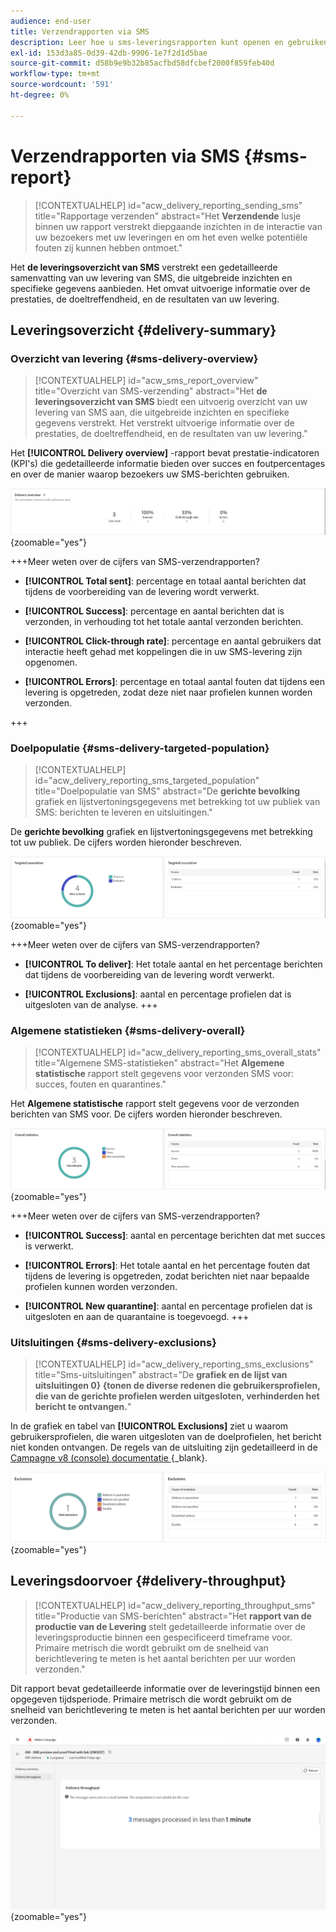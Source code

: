 ```yaml
---
audience: end-user
title: Verzendrapporten via SMS
description: Leer hoe u sms-leveringsrapporten kunt openen en gebruiken
exl-id: 153d3a85-0d39-42db-9906-1e7f2d1d5bae
source-git-commit: d58b9e9b32b85acfbd58dfcbef2000f859feb40d
workflow-type: tm+mt
source-wordcount: '591'
ht-degree: 0%

---
```


# Verzendrapporten via SMS {#sms-report}

>[!CONTEXTUALHELP]
>id="acw_delivery_reporting_sending_sms"
>title="Rapportage verzenden"
>abstract="Het **Verzendende** lusje binnen uw rapport verstrekt diepgaande inzichten in de interactie van uw bezoekers met uw leveringen en om het even welke potentiële fouten zij kunnen hebben ontmoet."

Het **de leveringsoverzicht van SMS** verstrekt een gedetailleerde samenvatting van uw levering van SMS, die uitgebreide inzichten en specifieke gegevens aanbieden. Het omvat uitvoerige informatie over de prestaties, de doeltreffendheid, en de resultaten van uw levering.

## Leveringsoverzicht {#delivery-summary}

### Overzicht van levering {#sms-delivery-overview}

>[!CONTEXTUALHELP]
>id="acw_sms_report_overview"
>title="Overzicht van SMS-verzending"
>abstract="Het **de leveringsoverzicht van SMS** biedt een uitvoerig overzicht van uw levering van SMS aan, die uitgebreide inzichten en specifieke gegevens verstrekt. Het verstrekt uitvoerige informatie over de prestaties, de doeltreffendheid, en de resultaten van uw levering."

Het **[!UICONTROL Delivery overview]** -rapport bevat prestatie-indicatoren (KPI&#39;s) die gedetailleerde informatie bieden over succes en foutpercentages en over de manier waarop bezoekers uw SMS-berichten gebruiken.

![ Beschrijving: Het beeld toont het overzichtsrapport van de Levering, dat KPIs zoals succespercentages, foutenpercentages, en bezoekersbetrokkenheid omvat.](assets/reporting_sms_3.png){zoomable="yes"}

+++Meer weten over de cijfers van SMS-verzendrapporten?

* **[!UICONTROL Total sent]**: percentage en totaal aantal berichten dat tijdens de voorbereiding van de levering wordt verwerkt.

* **[!UICONTROL Success]**: percentage en aantal berichten dat is verzonden, in verhouding tot het totale aantal verzonden berichten.

* **[!UICONTROL Click-through rate]**: percentage en aantal gebruikers dat interactie heeft gehad met koppelingen die in uw SMS-levering zijn opgenomen.

* **[!UICONTROL Errors]**: percentage en totaal aantal fouten dat tijdens een levering is opgetreden, zodat deze niet naar profielen kunnen worden verzonden.

+++

### Doelpopulatie {#sms-delivery-targeted-population}

>[!CONTEXTUALHELP]
>id="acw_delivery_reporting_sms_targeted_population"
>title="Doelpopulatie van SMS"
>abstract="De **gerichte bevolking** grafiek en lijstvertoningsgegevens met betrekking tot uw publiek van SMS: berichten te leveren en uitsluitingen."

De **gerichte bevolking** grafiek en lijstvertoningsgegevens met betrekking tot uw publiek. De cijfers worden hieronder beschreven.

![ Beschrijving: Het beeld toont de Gerichte bevolkingsgrafiek en de lijst, die metriek zoals te leveren berichten en uitsluitingen omvatten.](assets/reporting_sms_4.png){zoomable="yes"}

+++Meer weten over de cijfers van SMS-verzendrapporten?

* **[!UICONTROL To deliver]**: Het totale aantal en het percentage berichten dat tijdens de voorbereiding van de levering wordt verwerkt.

* **[!UICONTROL Exclusions]**: aantal en percentage profielen dat is uitgesloten van de analyse.
+++

### Algemene statistieken {#sms-delivery-overall}

>[!CONTEXTUALHELP]
>id="acw_delivery_reporting_sms_overall_stats"
>title="Algemene SMS-statistieken"
>abstract="Het **Algemene statistische** rapport stelt gegevens voor verzonden SMS voor: succes, fouten en quarantines."

Het **Algemene statistische** rapport stelt gegevens voor de verzonden berichten van SMS voor. De cijfers worden hieronder beschreven.

![ Beschrijving: Het beeld toont het Algemene statistische rapport, dat metriek zoals succespercentages, fouten, en quarantines omvat.](assets/reporting_sms_5.png){zoomable="yes"}

+++Meer weten over de cijfers van SMS-verzendrapporten?

* **[!UICONTROL Success]**: aantal en percentage berichten dat met succes is verwerkt.

* **[!UICONTROL Errors]**: Het totale aantal en het percentage fouten dat tijdens de levering is opgetreden, zodat berichten niet naar bepaalde profielen kunnen worden verzonden.

* **[!UICONTROL New quarantine]**: aantal en percentage profielen dat is uitgesloten en aan de quarantaine is toegevoegd.
+++

### Uitsluitingen {#sms-delivery-exclusions}

>[!CONTEXTUALHELP]
>id="acw_delivery_reporting_sms_exclusions"
>title="Sms-uitsluitingen"
>abstract="De **grafiek en de lijst van uitsluitingen 0} {tonen de diverse redenen die gebruikersprofielen, die van de gerichte profielen werden uitgesloten, verhinderden het bericht te ontvangen.**"

In de grafiek en tabel van **[!UICONTROL Exclusions]** ziet u waarom gebruikersprofielen, die waren uitgesloten van de doelprofielen, het bericht niet konden ontvangen. De regels van de uitsluiting zijn gedetailleerd in de [ Campagne v8 (console) documentatie ](https://experienceleague.adobe.com/docs/campaign/campaign-v8/send/failures/delivery-failures.html#sms-quarantines){_blank}.

![ Beschrijving: Het beeld toont de grafiek en de lijst van Uitzonderingen, die de redenen om gebruikersprofielen van het ontvangen van berichten te uitsluiten gedetailleerd.](assets/reporting_sms_6.png){zoomable="yes"}

## Leveringsdoorvoer {#delivery-throughput}

>[!CONTEXTUALHELP]
>id="acw_delivery_reporting_throughput_sms"
>title="Productie van SMS-berichten"
>abstract="Het **rapport van de productie van de Levering** stelt gedetailleerde informatie over de leveringsproductie binnen een gespecificeerd timeframe voor. Primaire metrisch die wordt gebruikt om de snelheid van berichtlevering te meten is het aantal berichten per uur worden verzonden."

Dit rapport bevat gedetailleerde informatie over de leveringstijd binnen een opgegeven tijdsperiode. Primaire metrisch die wordt gebruikt om de snelheid van berichtlevering te meten is het aantal berichten per uur worden verzonden.

![ Beschrijving: Het beeld toont het rapport van de productie van de Levering, dat metriek zoals het aantal berichten omvat die per uur binnen een gespecificeerd tijdkader worden verzonden.](assets/reporting_sms_2.png){zoomable="yes"}
